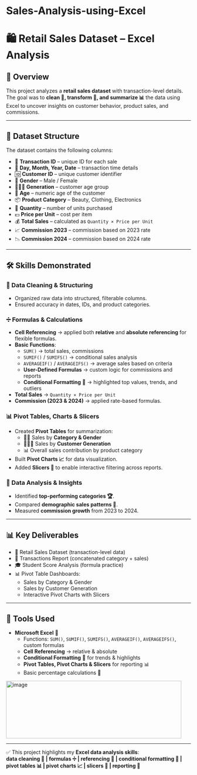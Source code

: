 # Sales-Analysis-using-Excel
# 🛍️ Retail Sales Dataset – Excel Analysis

## 📖 Overview  
This project analyzes a **retail sales dataset** with transaction-level details.  
The goal was to **clean 🧹, transform 🔄, and summarize 📊** the data using Excel to uncover insights on customer behavior, product sales, and commissions.

---

## 📂 Dataset Structure  

The dataset contains the following columns:  

- 🔢 **Transaction ID** – unique ID for each sale  
- 📅 **Day, Month, Year, Date** – transaction time details  
- 🆔 **Customer ID** – unique customer identifier  
- 🚻 **Gender** – Male / Female  
- 👶👩‍🦳 **Generation** – customer age group  
- 🎂 **Age** – numeric age of the customer  
- 📦 **Product Category** – Beauty, Clothing, Electronics  
- 🔢 **Quantity** – number of units purchased  
- 💵 **Price per Unit** – cost per item  
- 💰 **Total Sales** – calculated as `Quantity × Price per Unit`  
- 📈 **Commission 2023** – commission based on 2023 rate  
- 📉 **Commission 2024** – commission based on 2024 rate  

---

## 🛠️ Skills Demonstrated  

### 🧹 Data Cleaning & Structuring
- Organized raw data into structured, filterable columns.  
- Ensured accuracy in dates, IDs, and product categories.  

### ➗ Formulas & Calculations
- **Cell Referencing** → applied both **relative** and **absolute referencing** for flexible formulas.  
- **Basic Functions**:  
  - `SUM()` → total sales, commissions  
  - `SUMIF()` / `SUMIFS()` → conditional sales analysis  
  - `AVERAGEIF()` / `AVERAGEIFS()` → average sales based on criteria  
  - **User-Defined Formulas** → custom logic for commissions and reports  
  - **Conditional Formatting** 🎨 → highlighted top values, trends, and outliers  
- **Total Sales** → `Quantity × Price per Unit`  
- **Commission (2023 & 2024)** → applied rate-based formulas.  

### 📊 Pivot Tables, Charts & Slicers
- Created **Pivot Tables** for summarization:  
  - 🧍‍♂️ Sales by **Category & Gender**  
  - 👶👨‍🦳 Sales by **Customer Generation**  
  - 📊 Overall sales contribution by product category  
- Built **Pivot Charts 📈** for data visualization.  
- Added **Slicers 🔘** to enable interactive filtering across reports.  

### 🔎 Data Analysis & Insights
- Identified **top-performing categories 🏆**.  
- Compared **demographic sales patterns 👥**.  
- Measured **commission growth** from 2023 to 2024.  

---

## 📊 Key Deliverables
- 📂 Retail Sales Dataset (transaction-level data)  
- 📝 Transactions Report (concatenated category + sales)  
- 🎓 Student Score Analysis (formula practice)  
- 📊 Pivot Table Dashboards:  
  - Sales by Category & Gender  
  - Sales by Customer Generation  
  - Interactive Pivot Charts with Slicers  

---

## 🚀 Tools Used
- **Microsoft Excel** 🧩  
  - Functions: `SUM()`, `SUMIF()`, `SUMIFS()`, `AVERAGEIF()`, `AVERAGEIFS()`, custom formulas  
  - **Cell Referencing** → relative & absolute  
  - **Conditional Formatting** 🎨 for trends & highlights  
  - **Pivot Tables, Pivot Charts & Slicers** for reporting 📊  
  - Basic percentage calculations 🔢
 <img width="478" height="157" alt="image" src="https://github.com/user-attachments/assets/1e21080a-9644-4517-a422-4937320eb243" />


---

✅ This project highlights my **Excel data analysis skills**:  
**data cleaning 🧹 | formulas ➗ | referencing 🔗 | conditional formatting 🎨 | pivot tables 📊 | pivot charts 📈 | slicers 🔘 | reporting 📑**


